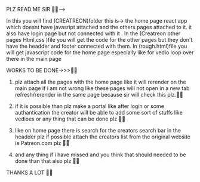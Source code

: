 PLZ READ ME SIR 🙏🙏-->

In this you will find (CREATREON)folder this is-> the home page react app which doesnt have javasript attached and the others pages attached to it. it also have login page but not connected with it .
In the (Creatreon other pages Html,css )file you will get the code for the other pages but they don't have the headder and footer connected with them.
In (rough.html)file you will get javascript code for the home page especially like for vedio loop over there in the main page

WORKS TO BE DONE->>>🙏🙏

1) plz attach all the pages with the home page like it will rerender on the main page if i am not wrong like these pages will not open in a new tab refresh/rerender in the same page because sir will check this plz.🙏🙏
2) if it is possible than plz make a portal like after login or some authantication the creator will be able to add some sort of stuffs like vedioes or any thing that can be done plz  🙏🙏
3) like on home page there is search for the creators search bar in the headder plz if possible attach the creators list from the original website ie Patreon.com plz 🙏🙏

4) and any thing if i have missed and you think that should needed to be done than that also plz 🙏🙏

THANKS A LOT 🙏🙏

